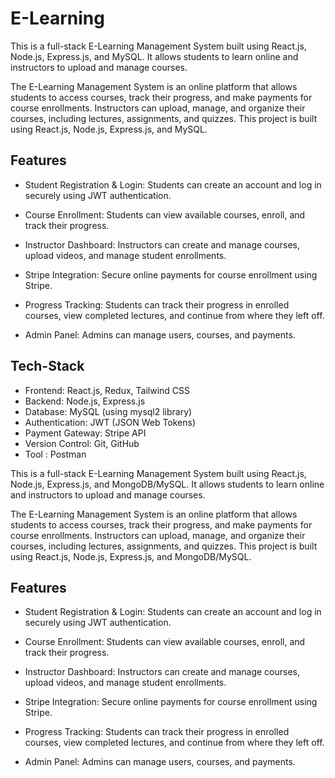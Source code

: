 # E-Learning

This is a full-stack E-Learning Management System built using React.js, Node.js, Express.js, and MySQL. It allows students to learn online and instructors to upload and manage courses.

The E-Learning Management System is an online platform that allows students to access courses, track their progress, and make payments for course enrollments. Instructors can upload, manage, and organize their courses, including lectures, assignments, and quizzes. This project is built using React.js, Node.js, Express.js, and MySQL.

## Features
- Student Registration & Login: Students can create an account and log in securely using JWT authentication.

- Course Enrollment: Students can view available courses, enroll, and track their progress.

- Instructor Dashboard: Instructors can create and manage courses, upload videos, and manage student enrollments.

- Stripe Integration: Secure online payments for course enrollment using Stripe.

- Progress Tracking: Students can track their progress in enrolled courses, view completed lectures, and continue from where they left off.

- Admin Panel: Admins can manage users, courses, and payments.

## Tech-Stack
- Frontend: React.js, Redux, Tailwind CSS
- Backend: Node.js, Express.js
- Database: MySQL (using mysql2 library)
- Authentication: JWT (JSON Web Tokens)
- Payment Gateway: Stripe API
- Version Control: Git, GitHub
- Tool : Postman

This is a full-stack E-Learning Management System built using React.js, Node.js, Express.js, and MongoDB/MySQL. It allows students to learn online and instructors to upload and manage courses.

The E-Learning Management System is an online platform that allows students to access courses, track their progress, and make payments for course enrollments. Instructors can upload, manage, and organize their courses, including lectures, assignments, and quizzes. This project is built using React.js, Node.js, Express.js, and MongoDB/MySQL.


## Features
- Student Registration & Login: Students can create an account and log in securely using JWT authentication.

- Course Enrollment: Students can view available courses, enroll, and track their progress.

- Instructor Dashboard: Instructors can create and manage courses, upload videos, and manage student enrollments.

- Stripe Integration: Secure online payments for course enrollment using Stripe.

- Progress Tracking: Students can track their progress in enrolled courses, view completed lectures, and continue from where they left off.

- Admin Panel: Admins can manage users, courses, and payments.



